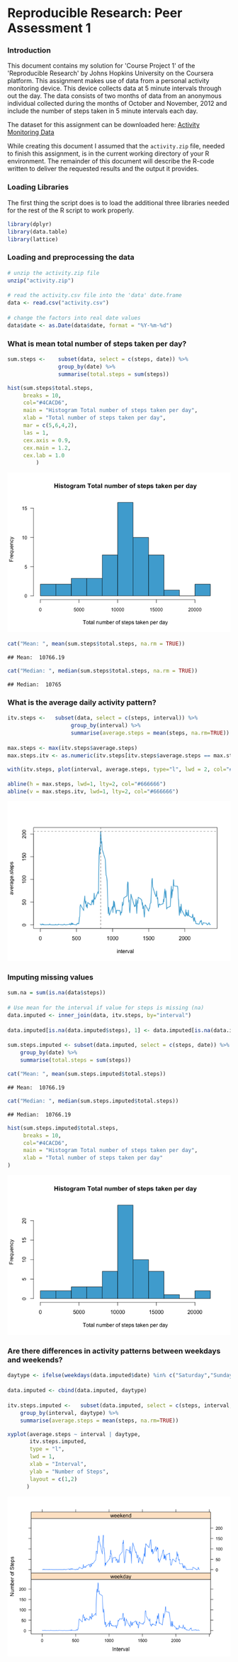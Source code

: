 # Reproducible Research: Peer Assessment 1
### Introduction
This document contains my solution for 'Course Project 1' of the 'Reproducible Research' by Johns Hopkins University on the Coursera platform. This assignment makes use of data from a personal activity monitoring device. This device collects data at 5 minute intervals through out the day. The data consists of two months of data from an anonymous individual collected during the months of October and November, 2012 and include the number of steps taken in 5 minute intervals each day.

The dataset for this assignment can be downloaded here: [Activity Monitoring Data](https://github.com/dgroenhof/RepData_PeerAssessment1/blob/master/activity.zip)

While creating this document I assumed that the `activity.zip` file, needed to finish this assignment, is in the current working directory of your R environment. The remainder of this document will describe the R-code written to deliver the requested results and the output it provides.

### Loading Libraries
The first thing the script does is to load the additional three libraries needed for the rest of the R script to work properly.


```r
library(dplyr)
library(data.table)
library(lattice)
```


### Loading and preprocessing the data

```r
# unzip the activity.zip file
unzip("activity.zip")

# read the activity.csv file into the 'data' date.frame
data <- read.csv("activity.csv")

# change the factors into real date values
data$date <- as.Date(data$date, format = "%Y-%m-%d")
```

### What is mean total number of steps taken per day?


```r
sum.steps <-    subset(data, select = c(steps, date)) %>%  
                group_by(date) %>% 
                summarise(total.steps = sum(steps))
```



```r
hist(sum.steps$total.steps, 
     breaks = 10, 
     col="#4CACD6", 
     main = "Histogram Total number of steps taken per day", 
     xlab = "Total number of steps taken per day",
     mar = c(5,6,4,2), 
     las = 1, 
     cex.axis = 0.9, 
     cex.main = 1.2, 
     cex.lab = 1.0
         )
```

![](PA1_template_files/figure-html/unnamed-chunk-4-1.png)


```r
cat("Mean: ", mean(sum.steps$total.steps, na.rm = TRUE))
```

```
## Mean:  10766.19
```


```r
cat("Median: ", median(sum.steps$total.steps, na.rm = TRUE))
```

```
## Median:  10765
```

### What is the average daily activity pattern?

```r
itv.steps <-   subset(data, select = c(steps, interval)) %>%  
                    group_by(interval) %>% 
                    summarise(average.steps = mean(steps, na.rm=TRUE))

max.steps <- max(itv.steps$average.steps)
max.steps.itv <- as.numeric(itv.steps[itv.steps$average.steps == max.steps,1])
```


```r
with(itv.steps, plot(interval, average.steps, type="l", lwd = 2, col="#4CACD6"))

abline(h = max.steps, lwd=1, lty=2, col="#666666")
abline(v = max.steps.itv, lwd=1, lty=2, col="#666666")
```

![](PA1_template_files/figure-html/unnamed-chunk-8-1.png)

### Imputing missing values

```r
sum.na = sum(is.na(data$steps))

# Use mean for the interval if value for steps is missing (na)
data.imputed <- inner_join(data, itv.steps, by="interval")

data.imputed[is.na(data.imputed$steps), 1] <- data.imputed[is.na(data.imputed$steps), 4]

sum.steps.imputed <- subset(data.imputed, select = c(steps, date)) %>%  
    group_by(date) %>% 
    summarise(total.steps = sum(steps))
```


```r
cat("Mean: ", mean(sum.steps.imputed$total.steps))
```

```
## Mean:  10766.19
```


```r
cat("Median: ", median(sum.steps.imputed$total.steps))
```

```
## Median:  10766.19
```


```r
hist(sum.steps.imputed$total.steps, 
     breaks = 10, 
     col="#4CACD6", 
     main = "Histogram Total number of steps taken per day", 
     xlab = "Total number of steps taken per day"
)
```

![](PA1_template_files/figure-html/unnamed-chunk-12-1.png)

### Are there differences in activity patterns between weekdays and weekends?

```r
daytype <- ifelse(weekdays(data.imputed$date) %in% c("Saturday","Sunday"), "weekend", "weekday")

data.imputed <- cbind(data.imputed, daytype)

itv.steps.imputed <-   subset(data.imputed, select = c(steps, interval, daytype)) %>%  
    group_by(interval, daytype) %>% 
    summarise(average.steps = mean(steps, na.rm=TRUE))
```


```r
xyplot(average.steps ~ interval | daytype, 
       itv.steps.imputed, 
       type = "l", 
       lwd = 1, 
       xlab = "Interval", 
       ylab = "Number of Steps", 
       layout = c(1,2)
      )
```

![](PA1_template_files/figure-html/unnamed-chunk-14-1.png)
